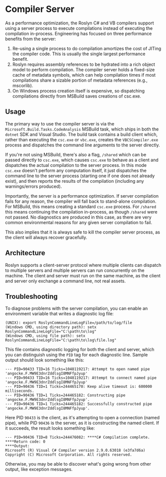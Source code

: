 Compiler Server
===============

As a performance optimization, the Roslyn C# and VB compilers support using a
server process to execute compilations instead of executing the compilation
in-process. Engineering has focused on three performance benefits from the server:

1. Re-using a single process to do compilation amortizes the cost of JITing the
   compiler code. This is usually the single largest performance benefit.
1. Roslyn requires assembly references to be hydrated into a rich object
   model to perform compilation. The compiler server holds a fixed-size cache of
   metadata symbols, which can help compilation times if most compilations share
   a sizable portion of metadata references (e.g., mscorlib).
1. On Windows process creation itself is expensive, so dispatching compilations
   directly from MSBuild saves creations of csc.exe.

## Usage

The primary way to use the compiler server is via the
`Microsoft.Build.Tasks.CodeAnalysis` MSBuild task, which ships in both the
`dotnet` SDK and Visual Studio. The build task contains a build client which,
rather than executing the `csc.exe` or `vbc.exe`, creates the
`VBCSCompiler.exe` process and dispatches the command line arguments to the
server directly.

If you're not using MSBuild, there's also a flag, `/shared` which can be
passed directly to `csc.exe`, which causes `csc.exe` to behave as a client
and dispatches the actual compilation to the server process. In this mode
`csc.exe` doesn't perform any computation itself, it just dispatches the
command line to the server process (starting one if one does not already
exist), and then reports the results of the compilation (including any
warnings/errors produced).

Importantly, the server is a performance optimization. If server compilation
fails for any reason, the compiler will fall back to stand-alone compilation.
For MSBuild, this means creating a standard `csc.exe` process. For `/shared`
this means continuing the compilation in-process, as though `/shared` were
not passed. No diagnostics are produced in this case, as there are very
common environmental reasons for any given server compilation to fail.

This also implies that it is always safe to kill the compiler server process,
as the client will always recover gracefully.

## Architecture

Roslyn supports a client-server protocol where multiple clients can dispatch
to multiple servers and multiple servers can run concurrently on the machine.
The client and server must run on the same machine, as the client and server
only exchange a command line, not real assets.

## Troubleshooting

To diagnose problems with the server compilation, you can enable an
environment variable that writes a diagnostic log file:

```
(UNIX): export RoslynCommandLineLogFile=/path/to/log/file
(Windows CMD, using directory path): setx RoslynCommandLineLogFile="C:\path\to\log"
(Windows CMD, using file path): setx RoslynCommandLineLogFile="C:\path\to\log\file.log"
```

This file contains diagnostic logging for both the client and server,
which you can distinguish using the `PID` tag for each diagnostic line.
Sample output should look something like this:

```
--- PID=90433 TID=16 Ticks=1048119217: Attempt to open named pipe 'angocke.F.MW9E3dnrZddlsgI8MNFfpJyup'
--- PID=90433 TID=16 Ticks=1048119217: Attempt to connect named pipe 'angocke.F.MW9E3dnrZddlsgI8MNFfpJyup'
--- PID=90436 TID=1 Ticks=244465170: Keep alive timeout is: 600000 milliseconds.
--- PID=90436 TID=1 Ticks=244465182: Constructing pipe 'angocke.F.MW9E3dnrZddlsgI8MNFfpJyup'.
--- PID=90436 TID=1 Ticks=244465182: Successfully constructed pipe 'angocke.F.MW9E3dnrZddlsgI8MNFfpJyup'.
```

Here PID `90433` is the client, as it's attempting to open a connection
(named pipe), while PID `90436` is the server, as it is constructing the
named client. If it succeeds, the result looks something like:

```
--- PID=90436 TID=8 Ticks=244476082: ****C# Compilation complete.
****Return code: 0
****Output:
Microsoft (R) Visual C# Compiler version 2.9.0.63018 (e3fa7d6a)
Copyright (C) Microsoft Corporation. All rights reserved.
```

Otherwise, you may be able to discover what's going wrong from other output,
like exception messages.
